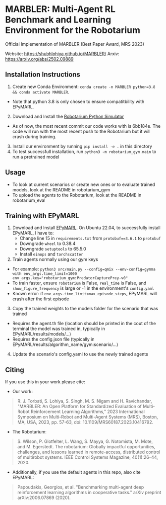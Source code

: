 # MARBLER: Multi-Agent RL Benchmark and Learning Environment for the Robotarium
Official Implementation of MARBLER (Best Paper Award, MRS 2023)

Website: https://shubhlohiya.github.io/MARBLER/
Arxiv: https://arxiv.org/abs/2502.09889

## Installation Instructions
1. Create new Conda Environment: `conda create -n MARBLER python=3.8 && conda activate MARBLER`. 
- Note that python 3.8 is only chosen to ensure compatitbility with EPyMARL.
2. Download and Install the [Robotarium Python Simulator](https://github.com/robotarium/robotarium_python_simulator)
- As of now, the most recent commit our code works with is 6bb184e. The code will run with the most recent push to the Robotarium but it will crash during training.
3. Install our environment by running `pip install -e .` in this directory
4. To test successfull installation, run `python3 -m robotarium_gym.main` to run a pretrained model

## Usage
* To look at current scenarios or create new ones or to evaluate trained models, look at the README in robotarium_gym
* To upload the agents to the Robotarium, look at the README in robotarium_eval

## Training with EPyMARL
1. Download and Install [EPyMARL](https://github.com/uoe-agents/epymarl). On Ubuntu 22.04, to successfully install EPyMARL, I have to: 
    - Change line 15 in `requirements.txt` from `protobuf==3.6.1` to `protobuf`
    - Downgrade `wheel` to 0.38.4
    - Downgrade `setuptools` to 65.5.0
    - Install `einops` and `torchscatter`
2. Train agents normally using our gym keys
- For example: `python3 src/main.py --config=qmix --env-config=gymma with env_args.time_limit=1000 env_args.key="robotarium_gym:PredatorCapturePrey-v0"`
- To train faster, ensure `robotarium` is False, `real_time` is False, and `show_figure_frequency` is large or -1 in the environment's `config.yaml`
- Known error: if `env_args.time_limit<max_episode_steps`, EPyMARL will crash after the first episode
3. Copy the trained weights to the models folder for the scenario that was trained
- Requires the agent.th file (location should be printed in the cout of the terminal the model was trained in, typically in EPyMARL/results/models/...)
- Requires the config.json file (typically in EPyMARL/results/algorithm_name/gym:scenario/...)
4. Update the scenario's config.yaml to use the newly trained agents


## Citing
If you use this in your work please cite:
* Our work:
>R. J. Torbati, S. Lohiya, S. Singh, M. S. Nigam and H. Ravichandar, "MARBLER: An Open Platform for Standardized Evaluation of Multi-Robot Reinforcement Learning Algorithms," 2023 International Symposium on Multi-Robot and Multi-Agent Systems (MRS), Boston, MA, USA, 2023, pp. 57-63, doi: 10.1109/MRS60187.2023.10416792.
* The Robotarium: 
>S. Wilson, P. Glotfelter, L. Wang, S. Mayya, G. Notomista, M. Mote, and M. Egerstedt. The robotarium: Globally impactful opportunities, challenges, and lessons learned in remote-access, distributed control of multirobot systems. IEEE Control Systems Magazine, 40(1):26–44, 2020.
* Additionally, if you use the default agents in this repo, also cite EPyMARL:
>Papoudakis, Georgios, et al. "Benchmarking multi-agent deep reinforcement learning algorithms in cooperative tasks." arXiv preprint arXiv:2006.07869 (2020).
